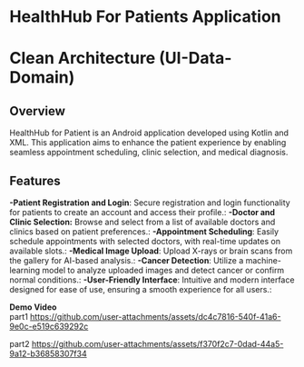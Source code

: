# HealthHub For Patients Application

# Clean Architecture (UI-Data-Domain)

## Overview
HealthHub for Patient is an Android application developed using Kotlin and XML. This application aims to enhance the patient experience by enabling seamless appointment scheduling, clinic selection, and medical diagnosis.

## Features
**-Patient Registration and Login**: Secure registration and login functionality for patients to create an account and access their profile.:
**-Doctor and Clinic Selection:** Browse and select from a list of available doctors and clinics based on patient preferences.:
**-Appointment Scheduling**: Easily schedule appointments with selected doctors, with real-time updates on available slots.:
**-Medical Image Upload**: Upload X-rays or brain scans from the gallery for AI-based analysis.:
**-Cancer Detection**: Utilize a machine-learning model to analyze uploaded images and detect cancer or confirm normal conditions.:
**-User-Friendly Interface**: Intuitive and modern interface designed for ease of use, ensuring a smooth experience for all users.:

**Demo Video**<br/>
part1
https://github.com/user-attachments/assets/dc4c7816-540f-41a6-9e0c-e519c639292c

part2
https://github.com/user-attachments/assets/f370f2c7-0dad-44a5-9a12-b36858307f34
